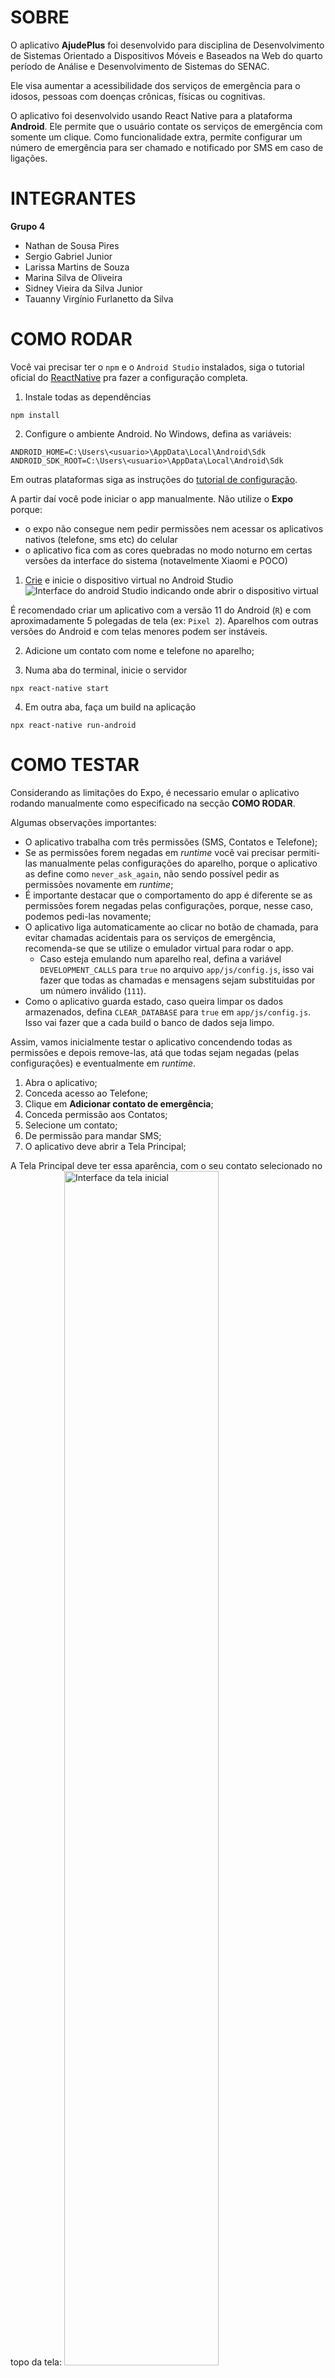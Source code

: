 # SOBRE
O aplicativo **AjudePlus** foi desenvolvido para disciplina de Desenvolvimento de Sistemas Orientado a Dispositivos Móveis e Baseados na Web do quarto período de Análise e Desenvolvimento de Sistemas do SENAC.

Ele visa aumentar a acessibilidade dos serviços de emergência para o idosos, pessoas com doenças crônicas, físicas ou cognitivas.

O aplicativo foi desenvolvido usando React Native para a plataforma **Android**. Ele permite que o usuário contate os serviços de emergência com somente um clique. Como funcionalidade extra, permite configurar um número de emergência para ser chamado e notificado por SMS em caso de ligações.

# INTEGRANTES

**Grupo 4**

- Nathan de Sousa Pires
- Sergio Gabriel Junior
- Larissa Martins de Souza
- Marina Silva de Oliveira
- Sidney Vieira da Silva Junior
- Tauanny Virgínio Furlanetto da Silva

# COMO RODAR

Você vai precisar ter o `npm` e o `Android Studio` instalados, siga o tutorial oficial do [ReactNative](https://reactnative.dev/docs/environment-setup) pra fazer a configuração completa.

1. Instale todas as dependências
```
npm install
```

2. Configure o ambiente Android. No Windows, defina as variáveis:
```
ANDROID_HOME=C:\Users\<usuario>\AppData\Local\Android\Sdk
ANDROID_SDK_ROOT=C:\Users\<usuario>\AppData\Local\Android\Sdk
```
Em outras plataformas siga as instruções do [tutorial de configuração](https://reactnative.dev/docs/environment-setup).

A partir daí você pode iniciar o app manualmente. Não utilize o **Expo** porque:
- o expo não consegue nem pedir permissões nem acessar os aplicativos nativos (telefone, sms etc) do celular
- o aplicativo fica com as cores quebradas no modo noturno em certas versões da interface do sistema (notavelmente Xiaomi e POCO)

1. [Crie](https://developer.android.com/studio/run/managing-avds) e inicie o dispositivo virtual no Android Studio
![Interface do android Studio indicando onde abrir o dispositivo virtual](./tutorial/assets/abrir_emulador.png)

É recomendado criar um aplicativo com a versão 11 do Android (`R`) e com aproximadamente 5 polegadas de tela (ex: `Pixel 2`). Aparelhos com outras versões do Android e com telas menores podem ser instáveis.

2. Adicione um contato com nome e telefone no aparelho;

3. Numa aba do terminal, inicie o servidor
```
npx react-native start
```
4. Em outra aba, faça um build na aplicação
```
npx react-native run-android
```

# COMO TESTAR
Considerando as limitações do Expo, é necessario emular o aplicativo rodando manualmente como especificado na secção **COMO RODAR**.

Algumas observações importantes:

- O aplicativo trabalha com três permissões (SMS, Contatos e Telefone);
- Se as permissões forem negadas em *runtime* você vai precisar permiti-las manualmente pelas configurações do aparelho, porque o aplicativo as define como `never_ask_again`, não sendo possível pedir as permissões novamente em *runtime*;
- É importante destacar que o comportamento do app é diferente se as permissões forem negadas pelas configurações, porque, nesse caso, podemos pedi-las novamente;
- O aplicativo liga automaticamente ao clicar no botão de chamada, para evitar chamadas acidentais para os serviços de emergência, recomenda-se que se utilize o emulador virtual para rodar o app.
    - Caso esteja emulando num aparelho real, defina a variável `DEVELOPMENT_CALLS` para `true` no arquivo `app/js/config.js`, isso vai fazer que todas as chamadas e mensagens sejam substituidas por um número inválido (`111`).
- Como o aplicativo guarda estado, caso queira limpar os dados armazenados, defina `CLEAR_DATABASE` para `true` em `app/js/config.js`. Isso vai fazer que a cada build o banco de dados seja limpo.

Assim, vamos inicialmente testar o aplicativo concendendo todas as permissões e depois remove-las, atá que todas sejam negadas (pelas configurações) e eventualmente em *runtime*.

1. Abra o aplicativo;
2. Conceda acesso ao Telefone;
3. Clique em **Adicionar contato de emergência**;
4. Conceda permissão aos Contatos;
5. Selecione um contato;
6. De permissão para mandar SMS;
7. O aplicativo deve abrir a Tela Principal;

A Tela Principal deve ter essa aparência, com o seu contato selecionado no topo da tela:
<img src="./tutorial/assets/tela_inicial.jpg" alt="Interface da tela inicial" width="70%">

8. Feche e abra o aplicativo, ele deve ir diretamente para a Tela Principal.
9. Clique no botão de Configuracao de Contato (o com a engrenagem na base da tela).
10. Remova o Contato selecionado.
11. Observe se o card branco esta com essa aparência.
<img src="./tutorial/assets/tela_configurar_contato_vazia.jpg" alt="Interface da tela de configuração de contato vazia" width="70%">

12.  Clique em voltar, você deve retornar a Tela Principal.
13.  Verifique o se o botão de ligar pro contato pessoal foi substituído pelo botão de Adicionar.
14.  Clique no botão de Configuração de Contato.
15.  Selecione Atualizar Contato.
16.  Adicione um contato.
17.  Verifique se os dados do contato estao aparencendo no card branco.
18.  Volte a Tela Principal.
19.  Verifique se o nome do contato esta aparecendo no botão no topo da tela.
<img src="./tutorial/assets/tela_principal.jpg" alt="Interface da tela de inicial com contato preenchido" width="70%">

20.  Clique no botão de Configuração de Contato.
21.  Remova o contato.
22.  Volte a Tela Principal, verifique se o botão de chamar o contato pessoal foi substituído pelo botão de "Adicionar"
<img src="./tutorial/assets/tela_inicial_sem_contato.jpg" alt="Interface da tela de inicial sem contato" width="70%">

23.  Adicione um contato pelo botão no topo da tela.
24.  Verifique se os dados do contato estao sendo exibidos no card branco na tela de Configuração de Contato e na Tela Principal.
25.  Volte na tela de Configuração de Contato e clique em Alterar Contato, troque o contato e verifique se ele está sendo exibido nas duas telas.
26.  Clique para ligar ao Contato Pessoal -- se desejado crie um contato separado com um número inválido (ex: `111`) pra evitar pagar pelas mensagens.
27.  Verifique se o discador abre **já executando a ligação**.
28.  Ao fechar o discador, você deve voltar para tela de Ligação de Emergência
<img src="./tutorial/assets/tela_chamada_emergencia.jpg" alt="Interface da tela de chamada de emergência" width="70%">

30.  Ao fechar a tela de ligação de emergência você deve voltar para a Tela Principal.
31.  Abra seu aplicativo de mensagens, um SMS para o número do contato pessoal deve ter sido
mandado.

### ADICIONANDO O CONTATO DEPOIS
Defina a variável `CLEAR_DATABASE` em `app/js/config.js` como `true`, recarregue o app e depois defina como `false`. Negue todas a permissões no aparelho.

1. Abra o aplicativo;
2. Conceda acesso ao Telefone;
3. Clique em **Adicionar depois**;
4. Você deve ser redirecionado a Tela Principal;
5. O botão "Adicionar" deve ser exibido no topo da tela.

### NEGANDO AS PERMISSÕES PELAS CONFIGURAÇÕES
1. Nas configurações do aparelho, negue a permissão para mandar SMS.
2. As funcionalidades de ligação e adicionar contato devem estar funcionando normalmente, ao ligar, os SMSs não devem estar sendo mandados.
3. Ao atualizar um contato o aplicativo deve pedir permissão novamente, aceite. Faça uma chamada. O aplicativo deve voltar mandar mensagens.
4. Nas configurações do aparelho, negue a permissão para acessar os contatos.
5. Vá nas Configurações de Contato e tente atualizar o contato.
6. O aplicativo deve pedir permissão, negue. O aplicativo deve emitir o alerta de "Proibido de acessar os Contatos". Clique em Ok.
7. Tente atualizar o contato novamente, o aplicativo deve exibir o mesmo alerta.
8. Permita os contatos nas configurações do aparelho, você deve conseguir inserir um contato no aplicativo.
9. Nas configurações do aparelho, negue a permissão para acessar o telefone.
10. Abra o aplicativo novamente, ele deve exibir a Tela Principal e pedir a permissão de acesso ao telefone, negue. O alerta de "Proibido de acessar o telefone" deve ser exibido, clique em Sair.
11. Abra o aplicativo de novo, o mesmo alerta deve ser exibido.
12. Permita acesso ao Telefone nas configurações, abra o aplicativo e ele deve funcionar normalmente.

### NEGANDO AS PERMISSÕES EM RUNTIME
Para cada passo a baixo siga essas instruções: defina a variável `CLEAR_DATABASE` em `app/js/config.js` como `true`, recarregue o app e depois defina como `false`. Negue todas a permissões no aparelho. Abra o app de novo.

1. Siga os passos 1-5, e **negue** o acesso as mensagens. Faca uma ligação, o aplicativo não deve mandar um SMS, ele tambem deve emitir um alerta a cada vez que o contato é atualizado. Permitir o acesso as mensagens deve reverter esse comportamento.
2. Siga os passos 1-3, e **negue** o acesso aos contatos. O aplicativo deve emitir um alerta todas as vezes que o o botao "Atualizar contato" é clicado. Permitir o acesso aos contatos deve reverter esse comportamento.
3. Abra o aplicativo, e **negue** o acesso aos contatos, o alerta de "Proibido de acessar o telefone" deve ser exibido, clique em Sair. Abra o app novamente, sob a Tela de Boas Vindas o mesmo alerta deve ser exibido. Permita o acesso pelas configurações e abra o aplicativo, o alerta não deve aparecer e você deve ser capaz de adicionar um contato.

-----

# SOLUÇÃO DE PROBLEMAS

**Não consigo configurar meu ambiente Android**
 Dentro da pasta Android crie o arquivo `local.properties` e cole o trecho a baixo (para Windows):
 ``` 
sdk.dir=C\:\\Users\\<usuario>\\AppData\\Local\\Android\\Sdk
 ``` 

**Eu não consigo rodar manualmente, preciso usar o Expo**
1. Execute o comando `npx expo start` no terminal.
2. Ou:
    - Inicie o emulador no AndroidStudio, espere o projeto iniciar e digite `a` para iniciar o app no emulador.
    - Instale o app `Expo Go` no seu celular e escaneie o QRCode no terminal do expo
3. No emulador, clique em `expo go`.

Caso você nao consiga se conectar pelo app, desligue temporariamente o firewall privado no seu computador e tente de novo.

**O meu aplicativo fica instável no emulador**
Se seu aplicativo não responde corretamente tente rodar com:
- O aparelho virtual `Pixel 2 API 30` com versão Android 11.
- Com o seu aparelho físico conectado em modo de debug, use o [guia do React Native](https://reactnative.dev/docs/running-on-device) como material de apoio. De modo geral, siga os passos a baixo:
1. Habilite o modo desenvolvedor no seu aparelho;
2. Habilite a instalação de aplicativos por USB;
3. Conecte seu aparelho via USB no seu computador;
4. Rode o comando `npx react-native start && npx react-native run-android`.